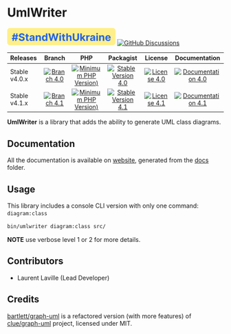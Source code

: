 <!-- markdownlint-disable MD013 -->
# UmlWriter

[![StandWithUkraine](https://raw.githubusercontent.com/vshymanskyy/StandWithUkraine/main/badges/StandWithUkraine.svg)](https://github.com/vshymanskyy/StandWithUkraine/blob/main/docs/README.md)
[![GitHub Discussions](https://img.shields.io/github/discussions/llaville/umlwriter)](https://github.com/llaville/umlwriter/discussions)

| Releases      |                   Branch                    |                              PHP                              |                         Packagist                         |                    License                     |                          Documentation                           |
|:--------------|:-------------------------------------------:|:-------------------------------------------------------------:|:---------------------------------------------------------:|:----------------------------------------------:|:----------------------------------------------------------------:|
| Stable v4.0.x | [![Branch 4.0][Branch_40x-img]][Branch_40x] | [![Minimum PHP Version)][PHPVersion_40x-img]][PHPVersion_40x] | [![Stable Version 4.0][Packagist_40x-img]][Packagist_40x] | [![License 4.0][License_40x-img]][License_40x] | [![Documentation 4.0][Documentation_40x-img]][Documentation_40x] |
| Stable v4.1.x | [![Branch 4.1][Branch_41x-img]][Branch_41x] | [![Minimum PHP Version)][PHPVersion_41x-img]][PHPVersion_41x] | [![Stable Version 4.1][Packagist_41x-img]][Packagist_41x] | [![License 4.1][License_41x-img]][License_41x] | [![Documentation 4.1][Documentation_41x-img]][Documentation_41x] |

[Branch_40x-img]: https://img.shields.io/badge/branch-4.0-orange
[Branch_40x]: https://github.com/llaville/umlwriter/tree/4.0
[PHPVersion_40x-img]: https://img.shields.io/packagist/php-v/bartlett/umlwriter/4.0.0
[PHPVersion_40x]: https://www.php.net/supported-versions.php
[Packagist_40x-img]: https://img.shields.io/badge/packagist-v4.0.1-blue
[Packagist_40x]: https://packagist.org/packages/bartlett/umlwriter
[License_40x-img]: https://img.shields.io/packagist/l/bartlett/umlwriter
[License_40x]: https://github.com/llaville/umlwriter/blob/4.0/LICENSE
[Documentation_40x-img]: https://img.shields.io/badge/documentation-v4.0-green
[Documentation_40x]: https://github.com/llaville/umlwriter/tree/4.0/docs

[Branch_41x-img]: https://img.shields.io/badge/branch-4.1-orange
[Branch_41x]: https://github.com/llaville/umlwriter/tree/4.1
[PHPVersion_41x-img]: https://img.shields.io/packagist/php-v/bartlett/umlwriter/4.1.0
[PHPVersion_41x]: https://www.php.net/supported-versions.php
[Packagist_41x-img]: https://img.shields.io/badge/packagist-v4.1.0-blue
[Packagist_41x]: https://packagist.org/packages/bartlett/umlwriter
[License_41x-img]: https://img.shields.io/packagist/l/bartlett/umlwriter
[License_41x]: https://github.com/llaville/umlwriter/blob/4.1/LICENSE
[Documentation_41x-img]: https://img.shields.io/badge/documentation-v4.1-green
[Documentation_41x]: https://github.com/llaville/umlwriter/tree/4.1/docs

**UmlWriter** is a library that adds the ability to generate UML class diagrams.

## Documentation

All the documentation is available on [website](https://llaville.github.io/umlwriter/4.1),
generated from the [docs](https://github.com/llaville/umlwriter/tree/4.1/docs) folder.

## Usage

This library includes a console CLI version with only one command: `diagram:class`

```bash
bin/umlwriter diagram:class src/
```

**NOTE** use verbose level 1 or 2 for more details.

## Contributors

- Laurent Laville (Lead Developer)

## Credits

[bartlett/graph-uml](https://github.com/llaville/graph-uml) is a refactored version (with more features) of [clue/graph-uml](https://github.com/clue/graph-uml) project, licensed under MIT.
